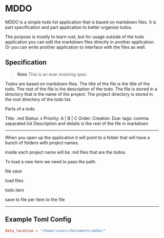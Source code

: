# MDDO

MDDO is a simple todo list application that is based on markdown files. It is part specification and part application to better organize todos.

The purpose is mostly to learn rust, but for usage outside of the todo application you can edit the markdown files directly in another application. Or you can write another application to interface with the files as well.

## Specification

> **Note** This is an ever evolving spec

Todos are based on markdown files. The title of the file is the title of the todo. The rest of the file is the description of the todo. The file is stored in a directory that is the name of the project. The project directory is stored in the root directory of the todo list.

Parts of a todo

Title: <filename>.md
Status: x
Priority: A | B | C
Order: <number>
Creation: <date>
Due: <date>
tags: comma separated list
<empty line>
Description and details is the rest of the file in markdown

---

When you open up the application it will point to a folder that will have a bunch of folders with project names.

inside each project name will be .md files that are the todos.

To load a new item we need to pass the path.


file save

load files

todo item

save to file per item to the file

---

## Example Toml Config

```toml
data_location = "/home/<user>/Documents/mddo/"
```
